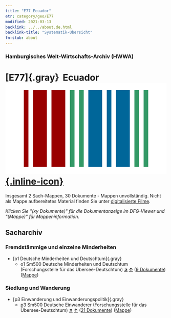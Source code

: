 ```yaml
---
title: "E77 Ecuador"
etr: category/geo/E77
modified: 2021-03-13
backlink: ../../about.de.html
backlink-title: "Systematik-Übersicht"
fn-stub: about
---
```


### Hamburgisches Welt-Wirtschafts-Archiv (HWWA)
# [E77]{.gray}&#8201; Ecuador&#160; [![Wikidata item](/images/Wikidata-logo.svg){.inline-icon}](http://www.wikidata.org/entity/Q736)




Insgesamt 2 Sach-Mappen, 30 Dokumente - Mappen unvollständig.
Nicht als Mappe aufbereitetes Material finden Sie unter [digitalisierte Filme](/film/h1_sh).

_Klicken Sie "(xy Dokumente)" für die Dokumentanzeige im DFG-Viewer und "(Mappe)" für Mappeninformation._

## Sacharchiv




### Fremdstämmige und einzelne Minderheiten

- [o1 Deutsche Minderheiten und Deutschtum]{.gray}
  - o1 Sm500 Deutsche Minderheiten und Deutschtum (Forschungsstelle für das Übersee-Deutschtum) [**&nearr;**](../../../subject/i/145911/about.de.html "Deutsche Minderheiten und Deutschtum (Forschungsstelle für das Übersee-Deutschtum) (in der ganzen Welt)") [**&uarr;**](../../../subject/about.de.html#o1_Sm500 "Sachsystematik") (<a href="https://pm20.zbw.eu/dfgview/sh/141688,145911" title="über: Ecuador : Deutsche Minderheiten und Deutschtum (Forschungsstelle für das Übersee-Deutschtum)" target="_blank">9 Dokumente</a>) ([Mappe](../../../../folder/sh/1416xx/141688/1459xx/145911/about.de.html))

### Siedlung und Wanderung

- [p3 Einwanderung und Einwanderungspolitik]{.gray}
  - p3 Sm500 Deutsche Einwanderer (Forschungsstelle für das Übersee-Deutschtum) [**&nearr;**](../../../subject/i/145921/about.de.html "Deutsche Einwanderer (Forschungsstelle für das Übersee-Deutschtum) (in der ganzen Welt)") [**&uarr;**](../../../subject/about.de.html#p3_Sm500 "Sachsystematik") (<a href="https://pm20.zbw.eu/dfgview/sh/141688,145921" title="über: Ecuador : Deutsche Einwanderer (Forschungsstelle für das Übersee-Deutschtum)" target="_blank">21 Dokumente</a>) ([Mappe](../../../../folder/sh/1416xx/141688/1459xx/145921/about.de.html))


